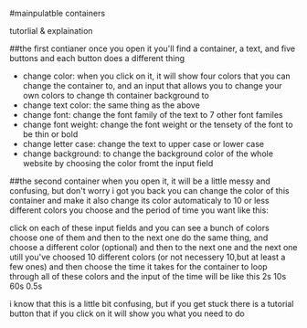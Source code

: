 #mainpulatble containers

tutorlial & explaination

##the first contianer
once you open it you'll find a container, a text, and five buttons
and each button does a different thing
- change color: when you click on it, it will show four colors that you can change the container to, and an input that allows you to change your own colors to change th container background to  
- change text color: the same thing as the above
- change font: change the font family of the text to 7 other font familes
- change font weight: change the font weight or the tensety of the font to be thin or bold
- change letter case: change the text to upper case or lower case
- change background: to change the background color of the whole website by choosing the color fromt the input field

##the second container
when you open it, it will be a little messy and confusing, but don't worry i got you back
you can change the color of this container and make it also change its color automaticaly
to 10 or less different colors you choose and  the period of time you want like this:

click on each of these input fields and you can see a bunch of colors choose one of them
and then to the next one do the same thing, and choose a different color (optional)
and then to the next one and the next one utill you've choosed 10 different colors
(or not necessery 10,but at least a few ones)
and then choose the time it takes for the container to loop through all of these colors
and the input of the time will be like this
2s
10s
60s
0.5s

i know that this is a little bit confusing, but if you get stuck there is a tutorial button that if you click on it will show you what you need to do